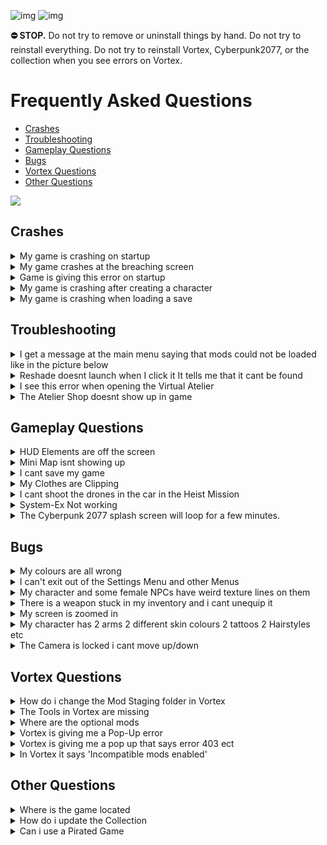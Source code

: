 ![img](https://s13.gifyu.com/images/SjBKh.png)
![img](https://s9.gifyu.com/images/SCGXK.png)

**⛔ STOP.** Do not try to remove or uninstall things by hand. Do not try to reinstall everything. Do not try to reinstall Vortex, Cyberpunk2077, or the collection when you see errors on Vortex.

# Frequently Asked Questions


- [Crashes](#crashes)
- [Troubleshooting](#troubleshooting)
- [Gameplay Questions](#gameplay-questions)
- [Bugs](#bugs)
- [Vortex Questions](#vortex-questions)
- [Other Questions](#other-questions)

![](https://s12.gifyu.com/images/Cyan-Rule.png)




## Crashes

<details>
<summary>My game is crashing on startup</summary>

![img](https://i.imgur.com/wAJUpeU.png)

1) Check the install guide and make sure you follow the instructions.

2) Make sure the game is installed on an **SSD.**

3) Perform a **Cyberclean** Then boot up the game and see if the problem is resolved.

4) Check your Graphics Driver is up to date or reinstall it.

5) Make sure these are up to date>
⁠Unknown
⁠Unknown

6) Disable the (Appearance mod menu) mod in **Vortex**.

7) Disable the (UHD Splash screen) mod in **Vortex**.

8) Disable the (QHD intro mod) in **Vortex**.

9) Disable/Uninstall the reshade if you have installed and ran the program

![img](https://i.imgur.com/wAJUpeU.png)

</details>

<details>
<summary>My game crashes at the breaching screen</summary>

![img](https://i.imgur.com/wAJUpeU.png)

You need to disable **"Analytics"**

1) **Purge** the mods in **Vortex**

![img](https://s11.gifyu.com/images/Sg8LQ.jpg)

2) Launch the game 

3) Go to the settings menu and on the gameplay tab disable **"Analytics"**.

![img](https://s11.gifyu.com/images/Sg8LW.jpg)

4) **Deploy** the mods in **Vortex**

5) Launch the game.

![img](https://i.imgur.com/wAJUpeU.png)

</details>

<details>
<summary>Game is giving this error on startup</summary>

![img](https://i.imgur.com/wAJUpeU.png)

If you are crashing or experiencing errors on startup and a Cyberclean has not helped try the following.

Right-click on the following Mods in Vortex and select reinstall.

**1)** Cyber Engine Tweaks
**2)** redscript
**3**) Archive XL
**4**) Codeware
**5**) Tweak XL
**6**) Red4ext

![img](https://i.imgur.com/wAJUpeU.png)

</details>


<details>
<summary>My game is crashing after creating a character</summary>

![img](https://i.imgur.com/wAJUpeU.png)

For some users, these were able to fix their issues.

1) Make sure the game is installed on a **SSD**

2) Make sure the graphics driver is up to date/Reinstall the graphics driver 

3) Disable any overlay (steam or Nvidia/amd overlay for example) 

4) Disable the (appearance mod menu).

5) Run the game in windowed fullscreen.

6) Make sure these are upto date>
- Common Redist
- NET 7 Desktop Runtime

Another workaround is to start a vanilla game and then redploy the mods after.

1) **Purge** the mods in **Vortex**

2) Create a character without mods.

3) Save the game after the first mission.

4) Go back to **Vortex** and **Deploy** the mods this will enable all the mods. 

5) Start the game and load the save and see if you are able to play.

![img](https://i.imgur.com/wAJUpeU.png)

</details>


<details>
<summary>My game is crashing when loading a save</summary>

![img](https://i.imgur.com/wAJUpeU.png)

Make sure you have disabled **"cross-platform saves"** as shown below and you have the game installed on a **SSD**.  

![img](https://s12.gifyu.com/images/SWeJF.png)

If this doesnt fix the issue you can try the following. 

Play the game without mods and make a save and then reactivate mods and load the save.

1) In **Vortex** on the mods tab select **"Purge"** this will remove the mods from the game files.

2) Boot up the vanilla game load your save now save and close the game.

3) In **Vortex** on the mods tab select "**Deploy"**

4) Boot up the game and load your save.

![img](https://i.imgur.com/wAJUpeU.png)

</details>




## Troubleshooting

<details>
<summary>I get a message at the main menu saying that mods could not be loaded like in the picture below</summary>

![img](https://i.imgur.com/wAJUpeU.png)

![](https://s12.gifyu.com/images/Screenshot_2023-05-05_103305.png)

You didnt turn of **"redmod autoconvert"** read the installation guide and start from scratch.

1) Delete the collection and archives.

2) Turn of **"redmod autoconvert"**

![](https://s11.gifyu.com/images/Untitle44d.jpg)

3) Run a **"cyberclean"**

4) Delete the **"mod"** folder in the main game directory this is the redmods folder.

![](https://s12.gifyu.com/images/Redmod-folder.jpg)

5) Reinstall collection


![img](https://i.imgur.com/wAJUpeU.png)

</details>

<details>
<summary>Reshade doesnt launch when I click it It tells me that it cant be found</summary>

![img](https://i.imgur.com/wAJUpeU.png)

Sometimes you need to relink **Vortex** to a tool.

1) Go to the dashboard tab in **Vortex**.

2) Scroll down untill you see tools.

3) Click the 3 dots next to the tool you need to relink ie (Reshade). and select "edit"

4) Now selct "target" and browse to where you have the tool installed this will be in the main cyberpunk directory.

![img](https://s12.gifyu.com/images/SQNLK.png)


![img](https://i.imgur.com/wAJUpeU.png)

</details>

<details>
<summary>I see this error when opening the Virtual Atelier</summary>

![img](https://i.imgur.com/wAJUpeU.png)

![img](https://s11.gifyu.com/images/SuJ1O.png)

Dont worry this is normall some shops haver the same items.

![img](https://i.imgur.com/wAJUpeU.png)

</details>

<details>
<summary>The Atelier Shop doesnt show up in game</summary>

![img](https://i.imgur.com/wAJUpeU.png)

1) Open **Vortex** 

2) On the mods tab search for **Virtual Atelier**

2) Right click on the mod and select reinstall.

4) Launch the game and see if the problem is  resolved.

![img](https://i.imgur.com/wAJUpeU.png)

</details>




## Gameplay Questions

<details>
<summary>HUD Elements are off the screen</summary>

![img](https://i.imgur.com/wAJUpeU.png)

This is due to a mod called **HUDitor** it allows you to move the hud widgets where ever you would like. 

1) Once in game hold **SHIFT** and press **U** to customize the hud settings to suit you. 

2) To go to the next widget press the **LEFT** and **RIGHT** arrow keys.

3) To rest the widgets press **X**

See the mod [HERE](https://www.nexusmods.com/cyberpunk2077/mods/3315)

![img](https://i.imgur.com/wAJUpeU.png)

</details>


<details>
<summary>Mini Map isnt showing up</summary>

![img](https://i.imgur.com/wAJUpeU.png)

Press **"F6"** to show the mini map and F8 to tuggle the HUD


![img](https://i.imgur.com/wAJUpeU.png)

</details>


<details>
<summary>I cant save my game</summary>

![img](https://i.imgur.com/wAJUpeU.png)

This is due to an optional mod we use called **TANSTAAFL** this is an optional Mod in a series of hardcore gameplay additions.

You can find out more about how this mod works here>[TANSTAAFL](https://github.com/2077v2/City-of-Dreams/blob/main/Guides.md)
If you would like to disable this mod just search for TANSSTAAL in Vortex and select disable.

![img](https://i.imgur.com/wAJUpeU.png)

</details>


<details>
<summary>My Clothes are Clipping</summary>

![img](https://i.imgur.com/wAJUpeU.png)

There are a few reasons for this.

Female V
- 98 per cent of clothing is fitted to the Custom Fem V body we use.
If some clothes are clipping its because
- You are trying to fit Male V clothes to fem V.
- One Mod may have some clothing that fit and some that clip. As we can't separate some items in a single Mod this is just how it is.
- **Note** at this time not all Phantom Liberty clothing has been refitted for Fem V

Male V
- If you have enabled the Adonis body and clothes are clipping this is because you didn't enable the Refitted Adonis clothing from the optional Mods.
- If you do choose the Adonis body not all clothes are suited to that body so you will find some clip and some dont. This is also out of our control.

![img](https://i.imgur.com/wAJUpeU.png)

</details>


<details>
<summary>I cant shoot the drones in the car in the Heist Mission</summary>

![img](https://i.imgur.com/wAJUpeU.png)

You can fix this bug by 

1) Equip a pistol before getting into the car.

![img](https://i.imgur.com/wAJUpeU.png)

</details>


<details>
<summary>System-Ex Not working</summary>

![img](https://i.imgur.com/wAJUpeU.png)

You need to go to a ripperdoc and hover over a slot to buy more slots

![img](https://i.imgur.com/wAJUpeU.png)

</details>


<details>
<summary>The Cyberpunk 2077 splash screen will loop for a few minutes.</summary>

![img](https://i.imgur.com/wAJUpeU.png)

This can happen on the first few launches of the collection.

Things to note.

**1**) Make sure the game is installed on an **SSD**.

![img](https://i.imgur.com/wAJUpeU.png)

</details>





## Bugs




<details>
<summary>My colours are all wrong</summary>

![img](https://i.imgur.com/wAJUpeU.png)

This is an error from Reshade.

It has enabled the same effect twice.

**1**) Run the Reshade installer from Vortex and uninstall the preset.
**2**) Run the Reshade installer again and reinstall the preset.

![img](https://i.imgur.com/wAJUpeU.png)

</details>


<details>
<summary>I can't exit out of the Settings Menu and other Menus</summary>

![img](https://i.imgur.com/wAJUpeU.png)

At this stage it seems that this bug is baked into older saves. You will need to start a fresh save.

![img](https://i.imgur.com/wAJUpeU.png)

</details>


<details>
<summary>My character and some female NPCs have weird texture lines on them</summary>

![img](https://i.imgur.com/wAJUpeU.png)

You need to set the texture quality to **"HIGH"**

**Note** This setting doesnt show when in game you must be in the main menu.

1) Launch the game 

2) Go to the settings menu and on the graphics tab set texture quality to high.

![img](https://i.imgur.com/wAJUpeU.png)

</details>

<details>
<summary>There is a weapon stuck in my inventory and i cant unequip it</summary>

![img](https://i.imgur.com/wAJUpeU.png)

1) Go to a Vendor and sort by all.

2) Locate the problem weapon and sell it.

![img](https://i.imgur.com/wAJUpeU.png)

</details>


<details>
<summary>My screen is zoomed in</summary>

![img](https://i.imgur.com/wAJUpeU.png)

Some times the camera can get stuck zoomed in. To fix this you can try the following. 

1) If you are stuck zoomed in with your scope on a weapon press **controll** on your keyboard to toggle weapon zoom.

2) Save your game and reload. 

3) Change your fov and then change it back. 

![img](https://i.imgur.com/wAJUpeU.png)

</details>

<details>
<summary>My character has 2 arms 2 different skin colours 2 tattoos 2 Hairstyles etc</summary>

![img](https://i.imgur.com/wAJUpeU.png)

This can happen if you change your character in the game (mirror or a ripperdoc). This is caused by the **Appearance Change Unlocker** mod this mod is needed to be able to change many things on your character like tattoos ect 

1) Reload your current save.
or
2) Restart the game.

![img](https://i.imgur.com/wAJUpeU.png)

</details>

<details>
<summary>The Camera is locked i cant move up/down</summary>

![img](https://i.imgur.com/wAJUpeU.png)

This is a bug everyone has had for a long time with the third person mode there is a simple but inconvenient fix. When the camera lock happens 

1) Activate third person with "1"

2) Deactivate third person with "1"

Now the camera should be unlocked

Alternatively you can disable the mod through the in game mod menus. 

1) Select Mods from the main menu 

2) Toggle off third person mode.

![](https://s11.gifyu.com/images/3rd-person.jpg)


![img](https://i.imgur.com/wAJUpeU.png)

</details>




## Vortex Questions


<details>
<summary>How do i change the Mod Staging folder in Vortex</summary>

![img](https://i.imgur.com/wAJUpeU.png)

To enable **Hardlink Deployment** in **Vortex** the **Mod Staging folder** must be on the same drive as the game.

If you can't select **Hardlink Deployment** then this is why, you can follow the guide below to change the location of the Staging Folder.

**1**) Open **Vortex** and select **"settings"**

**2**) On the **"Mods"** tab you can select the folder icon.

**3**) Here you can change the location of the **Staging Folder** and make sure it is on the same drive as the game.

![img](https://i.imgur.com/wAJUpeU.png)

</details>


<details>
<summary>The Tools in Vortex are missing</summary>

If you don't see the Tools in **Vortex** this could be one of 2 issues.

**1**) The most common issue is Vortex being confused, so you can try to **Purge** and **Deploy** the Mods in **Vortex** a few times if this still doesn't show the Tools close and reopen **Vortex**.

**2**) Sometimes you need to relink **Vortex** to a tool.
or sometimes the toolbar isn't enabled.

- Go to the **"dashboard"** tab in **Vortex**.

- Scroll down until you see **"tools"**.

Make sure it's enabled.
If it is but the tools still arnt showing do the following

- Click the 3 dots next to the tool you need to relink ie Reshade. and select **"edit"**

- Now select **"target"** and browse to where you have the tool installed this will be in the main Starfield directory.

![img](https://i.imgur.com/wAJUpeU.png)

</details>


<details>
<summary>Where are the optional mods</summary>

![img](https://i.imgur.com/wAJUpeU.png)

**1**) Open **Vortex**

**2**) Select **"Collections"**

**3**) Select **"View"** on the collection.

![img](https://s11.gifyu.com/images/Sguez.png)

**4**) Select **"Mods"**

![img](https://s11.gifyu.com/images/Sgueb.png)

**5**) Now you can filter between **"Required"** and **"Recommended"** Recommended being the optional Mods.

![img](https://s11.gifyu.com/images/SgueM.jpg)

![img](https://i.imgur.com/wAJUpeU.png)

</details>


<details>
<summary>Vortex is giving me a Pop-Up error</summary>

![img](https://i.imgur.com/wAJUpeU.png)

Vortex can sometimes give errors. These can most of the time be fixed with the following methods.

- Restarting Vortex.
- Restarting your PC
- Logging out of Vortex and Nexus and signing back in.

![img](https://i.imgur.com/wAJUpeU.png)

</details>


<details>
<summary>Vortex is giving me a pop up that says error 403 ect</summary>

![img](https://i.imgur.com/wAJUpeU.png)

Vortex and Nexus can throw errors sometimes to fix this.

- Log out of Vortex
- Log out of Nexus

And then log back in

![img](https://i.imgur.com/wAJUpeU.png)

</details>


<details>
<summary>In Vortex it says 'Incompatible mods enabled'</summary>

![img](https://i.imgur.com/wAJUpeU.png)

This is because you have enabled 2 conflicting Texture Mods.

All you have to do is disable the variant of the texture you don't want either 2k or 4k.

![img](https://i.imgur.com/wAJUpeU.png)

</details>







## Other Questions

<details>
<summary>Where is the game located</summary>

![img](https://i.imgur.com/wAJUpeU.png)

```
Steam> Drive Letter\SteamLibrary\steamapps\common\Cyberpunk2077.exe
GOG>   Drive Letter\GOGLibrary\Games\Cyberpunk2077.exe
Epic>  Drive Letter\EpicLibrary\Cyberpunk2077.exe  
```
 
![img](https://i.imgur.com/wAJUpeU.png)

</details>

</details>

<details>
<summary>How do i update the Collection</summary>

![img](https://i.imgur.com/wAJUpeU.png)

:no_entry:Updating the collection is as easy as clicking the "Update" button in Vortex. When prompted to "Remove mods from old revision" make sure to click the "Remove All" button.

:no_entry:DO NOT update any of the mods in this collection individually in Vortex when a mod gets updated we will update the collection.

Notes will be in the changelog.

Updating

**1**) In Vortex select "Collections"

**2**) You will see an "Update" button select this.

![img](https://s11.gifyu.com/images/SgXNN.jpg)

**3)** When prompted to "Remove mods from old revision" make sure to click the "Remove All" button.

![img](https://i.imgur.com/wAJUpeU.png)

</details>

<details>
<summary>Can i use a Pirated Game</summary>

![img](https://i.imgur.com/wAJUpeU.png)

- ⛔ **NO** Mods will not work with a Pirated/Cracked version of the game.
- ⛔ **DO NOT** use a pirated game. It is against Nexus rules and is illegal and I will not provide any support.

![img](https://i.imgur.com/wAJUpeU.png)

</details>


